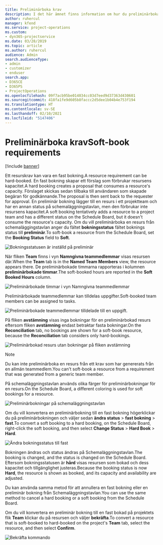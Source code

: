 ```yaml
---
title: Preliminärboka krav
description: I det här ämnet finns information om hur du preliminärbokar krav.
author: ruhercul
manager: kfend
ms.service: project-operations
ms.custom:
- dyn365-projectservice
ms.date: 03/28/2019
ms.topic: article
ms.author: ruhercul
audience: Admin
search.audienceType:
- admin
- customizer
- enduser
search.app:
- D365CE
- D365PS
- ProjectOperations
ms.openlocfilehash: 09f7acb95be014034cc03d7eed9d37363d430601
ms.sourcegitcommit: 418fa1fe9d605b8faccc2d5dee1b04b4e753f194
ms.translationtype: HT
ms.contentlocale: sv-SE
ms.lasthandoff: 02/10/2021
ms.locfileid: "5147406"
---
```

# <a name="soft-book-requirements"></a><span data-ttu-id="9b49d-103">Preliminärboka krav</span><span class="sxs-lookup"><span data-stu-id="9b49d-103">Soft-book requirements</span></span>

[!include [banner](../includes/psa-now-project-operations.md)]

<span data-ttu-id="9b49d-104">Ett resurskrav kan vara en fast bokning.</span><span class="sxs-lookup"><span data-stu-id="9b49d-104">A resource requirement can be hard-booked.</span></span> <span data-ttu-id="9b49d-105">En fast bokning skapar ett förslag som förbrukar resursens kapacitet.</span><span class="sxs-lookup"><span data-stu-id="9b49d-105">A hard booking creates a proposal that consumes a resource's capacity.</span></span> <span data-ttu-id="9b49d-106">Förslaget skickas sedan tillbaka till användaren som skapade begäran för godkännande.</span><span class="sxs-lookup"><span data-stu-id="9b49d-106">The proposal is then sent back to the requester for approval.</span></span> <span data-ttu-id="9b49d-107">En preliminär bokning lägger till en resurs i ett projektteam och har en annan status på schemaläggningstavlan, men den förbrukar inte resursens kapacitet.</span><span class="sxs-lookup"><span data-stu-id="9b49d-107">A soft booking tentatively adds a resource to a project team and has a different status on the Schedule Board, but it doesn't consume the resource's capacity.</span></span> <span data-ttu-id="9b49d-108">Om du vill preliminärboka en resurs från schemaläggingstavlan anger du fältet **bokningsstatus** fältet boknings status till **preliminär**.</span><span class="sxs-lookup"><span data-stu-id="9b49d-108">To soft-book a resource from the Schedule Board, set the **Booking Status** field to **Soft**.</span></span>

![Bokningsstatusen är inställd på preliminär](media/Resource-Management-image77.png)

<span data-ttu-id="9b49d-110">När fliken **Team** finns i vyn **Namngivna teammedlemmar** visas resursen där.</span><span class="sxs-lookup"><span data-stu-id="9b49d-110">When the **Team** tab is in the **Named Team Members** view, the resource appears there.</span></span> <span data-ttu-id="9b49d-111">De preliminärbokade timmarna rapporteras i kolumnen **preliminärbokade timmar**.</span><span class="sxs-lookup"><span data-stu-id="9b49d-111">The soft-booked hours are reported in the **Soft Booked Hours** column.</span></span>

![Preliminärbokade timmar i vyn Namngivna teammedlemmar](media/Resource-Management-image78.png)

<span data-ttu-id="9b49d-113">Preliminärbokade teammedlemmar kan tilldelas uppgifter.</span><span class="sxs-lookup"><span data-stu-id="9b49d-113">Soft-booked team members can be assigned to tasks.</span></span>

![Preliminärbokade teammedlemmar tilldelade till en uppgift.](media/Resource-Management-image79.png)

<span data-ttu-id="9b49d-115">På fliken **avstämning** visas inga bokningar för en preliminärbokad resurs eftersom fliken **avstämning** endast betraktar fasta bokningar.</span><span class="sxs-lookup"><span data-stu-id="9b49d-115">On the **Reconciliation** tab, no bookings are shown for a soft-book resource, because the **Reconciliation** tab considers only hard-bookings.</span></span>

![Preliminärbokad resurs utan bokningar på fliken avstämning](media/Resource-Management-image80.png)

> [!NOTE]
> <span data-ttu-id="9b49d-117">Du kan inte preliminärboka en resurs från ett krav som har genererats från en allmän teammedlem.</span><span class="sxs-lookup"><span data-stu-id="9b49d-117">You can't soft-book a resource from a requirement that was generated from a generic team member.</span></span>

<span data-ttu-id="9b49d-118">På schemaläggningstavlan används olika färger för preliminärbokningar för en resurs.</span><span class="sxs-lookup"><span data-stu-id="9b49d-118">On the Schedule Board, a different coloring is used for soft bookings for a resource.</span></span>

![Preliminärbokningar på schemaläggningstavlan](media/Resource-Management-image81.png)

<span data-ttu-id="9b49d-120">Om du vill konvertera en preliminärbokning till en fast bokning högerklickar du på preliminärbokningen och väljer sedan **ändra status** \> **fast bokning** \> **fast**.</span><span class="sxs-lookup"><span data-stu-id="9b49d-120">To convert a soft booking to a hard booking, on the Schedule Board, right-click the soft booking, and then select **Change Status** \> **Hard Book** \> **Hard**.</span></span>

![Ändra bokningsstatus till fast](media/Resource-Management-image82.png)

<span data-ttu-id="9b49d-122">Bokningen ändras och status ändras på Schemaläggningstavlan.</span><span class="sxs-lookup"><span data-stu-id="9b49d-122">The booking is changed, and the status is changed on the Schedule Board.</span></span> <span data-ttu-id="9b49d-123">Eftersom bokningsstatusen är **hård** visas resursen som bokad och dess kapacitet och tillgänglighet justeras.</span><span class="sxs-lookup"><span data-stu-id="9b49d-123">Because the booking status is now **Hard**, the resource is shown as booked, and its capacity and availability are adjusted.</span></span>

<span data-ttu-id="9b49d-124">Du kan använda samma metod för att annullera en fast bokning eller en preliminär bokning från Schemaläggningstavlan.</span><span class="sxs-lookup"><span data-stu-id="9b49d-124">You can use the same method to cancel a hard booking or a soft booking from the Schedule Board.</span></span>

<span data-ttu-id="9b49d-125">Om du vill konvertera en preliminär bokning till en fast bokad på projektets flik **Team** klickar du på resursen och väljer **bekräfta**.</span><span class="sxs-lookup"><span data-stu-id="9b49d-125">To convert a resource that is soft-booked to hard-booked on the project's **Team** tab, select the resource, and then select **Confirm**.</span></span>

![Bekräfta kommando](media/Resource-Management-image83.png)
